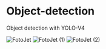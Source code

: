# Object-detection
Object detection with YOLO-V4

![FotoJet](https://user-images.githubusercontent.com/68725514/159012131-9c28e3dd-c400-4f5c-b2aa-97aa845a0d97.jpg)
![FotoJet (1)](https://user-images.githubusercontent.com/68725514/159012155-4455a16e-9f87-44eb-8ef8-d228a06acbda.jpg)
![FotoJet (2)](https://user-images.githubusercontent.com/68725514/159012165-721fd3a8-ceef-48a4-9938-0df68c83e123.jpg)
